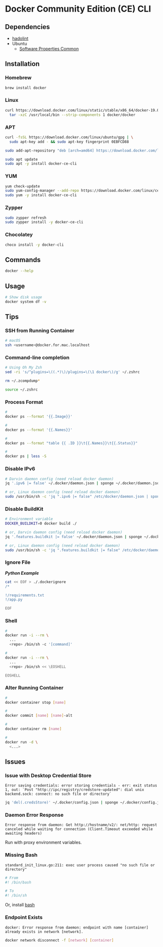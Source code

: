 # Docker Community Edition (CE) CLI

## Dependencies

- [hadolint](/hadolint.md)
- Ubuntu
  - [Software Properties Common](/apt/software-properties-common.md#installation)

## Installation

### Homebrew

```sh
brew install docker
```

### Linux

```sh
curl https://download.docker.com/linux/static/stable/x86_64/docker-19.03.1.tgz | \
  tar -xzC /usr/local/bin --strip-components 1 docker/docker
```

### APT

```sh
curl -fsSL https://download.docker.com/linux/ubuntu/gpg | \
  sudo apt-key add - && sudo apt-key fingerprint 0EBFCD88

sudo add-apt-repository "deb [arch=amd64] https://download.docker.com/linux/ubuntu $(lsb_release -cs) stable"
```

```sh
sudo apt update
sudo apt -y install docker-ce-cli
```

### YUM

```sh
yum check-update
sudo yum-config-manager --add-repo https://download.docker.com/linux/centos/docker-ce.repo
sudo yum -y install docker-ce-cli
```

### Zypper

```sh
sudo zypper refresh
sudo zypper install -y docker-ce-cli
```

### Chocolatey

```sh
choco install -y docker-cli
```

## Commands

```sh
docker --help
```

## Usage

```sh
# Show disk usage
docker system df -v
```

## Tips

### SSH from Running Container

```sh
# macOS
ssh <username>@docker.for.mac.localhost
```

### Command-line completion

```sh
# Using Oh My Zsh
sed -ri 's/^plugins=\((.*)\)/plugins=\(\1 docker\)/g' ~/.zshrc

rm ~/.zcompdump*

source ~/.zshrc
```

### Process Format

```sh
#
docker ps --format '{{.Image}}'

#
docker ps --format '{{.Names}}'

#
docker ps --format "table {{ .ID }}\t{{.Names}}\t{{.Status}}"

#
docker ps | less -S
```

<!-- ####

```sh
#! /bin/bash

DOCKER_BUILD_OPTS=${DOCKER_BUILD_OPTS:-}

docker build \
  $DOCKER_BUILD_OPTS \
  # ...
```

***Issues***: Remove use of `IFS=$'\n\t'` -->

### Disable IPv6

```sh
# Darvin daemon config (need reload docker daemon)
jq '.ipv6 |= false' ~/.docker/daemon.json | sponge ~/.docker/daemon.json

# or, Linux daemon config (need reload docker daemon)
sudo /usr/bin/sh -c 'jq ".ipv6 |= false" /etc/docker/daemon.json | sponge /etc/docker/daemon.json'
```

### Disable BuildKit

```sh
# Environment variable
DOCKER_BUILDKIT=0 docker build ./

# or, Darvin daemon config (need reload docker daemon)
jq '.features.buildkit |= false' ~/.docker/daemon.json | sponge ~/.docker/daemon.json

# or, Linux daemon config (need reload docker daemon)
sudo /usr/bin/sh -c 'jq ".features.buildkit |= false" /etc/docker/daemon.json | sponge /etc/docker/daemon.json'
```

### Ignore File

**_Python Example_**

```sh
cat << EOF > ./.dockerignore
/*

!/requirements.txt
!/app.py

EOF
```

### Shell

```sh
#
docker run -i --rm \
  ...
  <repo> /bin/sh -c '[command]'

#
docker run -i --rm \
  ...
  <repo> /bin/sh << \EOSHELL

EOSHELL
```

### Alter Running Container

```sh
#
docker container stop [name]

#
docker commit [name] [name]-alt

#
docker container rm [name]

#
docker run -d \
  <...>
```

## Issues

### Issue with Desktop Credential Store

```log
Error saving credentials: error storing credentials - err: exit status 1, out: `Post "http://ipc/registry/credstore-updated": dial unix backend.sock: connect: no such file or directory`
```

```sh
jq 'del(.credsStore)' ~/.docker/config.json | sponge ~/.docker/config.json
```

### Daemon Error Response

```log
Error response from daemon: Get http://hostname/v2/: net/http: request canceled while waiting for connection (Client.Timeout exceeded while awaiting headers)
```

Run with proxy environment variables.

<!-- ```sh
# Perhaps using wrong <user>:<pass> at proxy. After change, restart docker daemon.
cat /etc/sysconfig/docker
``` -->

### Missing Bash

```log
standard_init_linux.go:211: exec user process caused "no such file or directory"
```

```sh
# From
#! /bin/bash

# To
#! /bin/sh
```

Or, install [bash](/bash_unix_shell.md)

<!-- ####

```log
Cannot connect to the Docker daemon at unix:///var/run/docker.sock. Is the docker daemon running?
```

TODO -->

### Endpoint Exists

```log
docker: Error response from daemon: endpoint with name [container] already exists in network [network].
```

```sh
docker network disconnect -f [network] [container]
```

<!-- #### Bad Credential

```log
Error response from daemon: Get https://127.0.0.1:5000/v2/: unauthorized: BAD_CREDENTIAL
```

TODO -->

<!-- #### Device or resource busy

TODO -->

<!--
http://blog.jonathanargentiero.com/docker-sed-cannot-rename-etcsedl8ysxl-device-or-resource-busy/
-->
